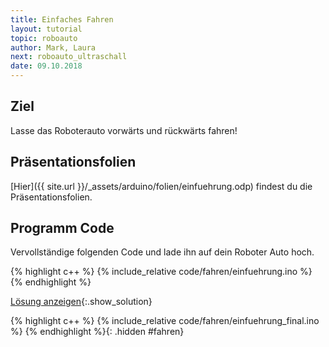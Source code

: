 ```yaml
---
title: Einfaches Fahren
layout: tutorial
topic: roboauto
author: Mark, Laura
next: roboauto_ultraschall
date: 09.10.2018
---
```


## Ziel
Lasse das Roboterauto vorwärts und rückwärts fahren!

## Präsentationsfolien
[Hier]({{ site.url }}/_assets/arduino/folien/einfuehrung.odp) findest du die Präsentationsfolien.

## Programm Code
Vervollständige folgenden Code und lade ihn auf dein Roboter Auto hoch.

{% highlight c++ %}
{% include_relative code/fahren/einfuehrung.ino %}
{% endhighlight %}

[Lösung anzeigen](#fahren){:.show_solution}

{% highlight c++ %}
{% include_relative code/fahren/einfuehrung_final.ino %}
{% endhighlight %}{: .hidden #fahren}